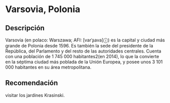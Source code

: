 # Varsovia, Polonia

## Descripción
Varsovia (en polaco: Warszawa; AFI: [varˈʂava]ⓘ) es la capital y ciudad más grande de Polonia desde 1596. Es también la sede del presidente de la República, del Parlamento y del resto de las autoridades centrales. Cuenta con una población de 1 745 000 habitantes2​ (en 2014), lo que la convierte en la séptima ciudad más poblada de la Unión Europea, y posee unos 3 101 000 habitantes en su área metropolitana.

## Recomendación
visitar los jardines Krasinski.